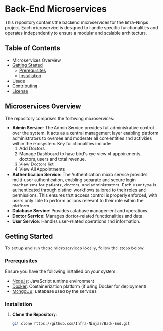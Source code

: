 # Back-End Microservices

This repository contains the backend microservices for the Infra-Ninjas project. Each microservice is designed to handle specific functionalities and operates independently to ensure a modular and scalable architecture.

## Table of Contents

- [Microservices Overview](#microservices-overview)
- [Getting Started](#getting-started)
  - [Prerequisites](#prerequisites)
  - [Installation](#installation)
- [Usage](#usage)
- [Contributing](#contributing)
- [License](#license)

## Microservices Overview

The repository comprises the following microservices:

- **Admin Service**: The Admin Service provides full administrative control over the system. It acts as a central management layer enabling platform administrators to oversee and moderate all core entities and activities within the ecosystem. Key functionalities include:
  1. Add Doctors
  2. Manage Dashboard to have bird's eye view of appointments, doctors, users and total revenue.
  3. View Doctors list
  4. View All Appointments
- **Authentication Service**: The Authentication micro service provides multi-user authentication, enabling separate and secure login mechanisms for patients, doctors, and administrators. Each user type is authenticated through distinct workflows tailored to their roles and permissions. This ensures that access control is properly enforced, with users only able to perform actions relevant to their role within the platform.
- **Database Service**: Provides database management and operations.
- **Doctor Service**: Manages doctor-related functionalities and data.
- **User Service**: Handles user-related operations and information.

## Getting Started

To set up and run these microservices locally, follow the steps below.

### Prerequisites

Ensure you have the following installed on your system:

- [Node.js](https://nodejs.org/): JavaScript runtime environment
- [Docker](https://www.docker.com/): Containerization platform (if using Docker for deployment)
- [MongoDB](https://www.mongodb.com/): Database used by the services

### Installation

1. **Clone the Repository**:

   ```bash
   git clone https://github.com/Infra-Ninjas/Back-End.git




